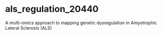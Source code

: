 # als_regulation_20440
A multi-omics approach to mapping genetic dysregulation in Amyotrophic Lateral Sclerosis (ALS)
